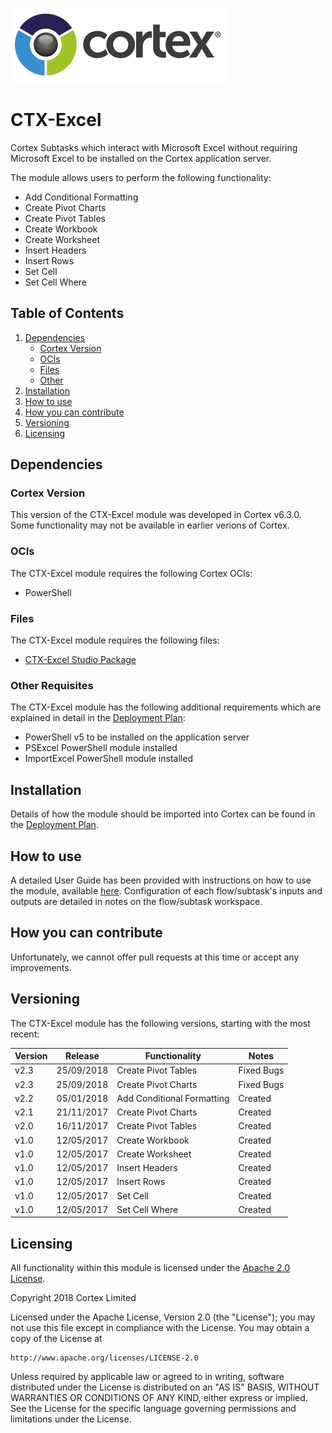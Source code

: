 <a href="https://www.cortex-ia.co.uk/" target="_blank"><img src="https://github.com/CortexIATest/CTXImages/blob/master/Cortex-350-120.png" alt="Welcome to Cortex!" width="350" height="120" border="0"></a>

# CTX-Excel
Cortex Subtasks which interact with Microsoft Excel without requiring Microsoft Excel to be installed on the Cortex application server.

The module allows users to perform the following functionality:
* Add Conditional Formatting
* Create Pivot Charts
* Create Pivot Tables
* Create Workbook
* Create Worksheet
* Insert Headers
* Insert Rows
* Set Cell
* Set Cell Where


## Table of Contents
1) [Dependencies](#dependencies)
    * [Cortex Version](#cortex-version)
    * [OCIs](#ocis)
    * [Files](#files)
    * [Other](#other)
1) [Installation](#installation)
1) [How to use](#how-to-use)
1) [How you can contribute](#how-you-can-contribute)
1) [Versioning](#versioning)
1) [Licensing](#licensing)

## Dependencies
### Cortex Version
This version of the CTX-Excel module was developed in Cortex v6.3.0. Some functionality may not be available in earlier verions of Cortex.

### OCIs
The CTX-Excel module requires the following Cortex OCIs:
* PowerShell

### Files
The CTX-Excel module requires the following files:
* [CTX-Excel Studio Package](https://github.com/CortexIntelligentAutomation/CTX-Excel/releases/download/untagged-735f460df6f7d65c9d19/Cortex.Studio.Package.-.V2.3.studiopkg)

### Other Requisites
The CTX-Excel module has the following additional requirements which are explained in detail in the [Deployment Plan](#Installation):
* PowerShell v5 to be installed on the application server
* PSExcel PowerShell module installed
* ImportExcel PowerShell module installed

## Installation
Details of how the module should be imported into Cortex can be found in the [Deployment Plan](#Installation).

## How to use
A detailed User Guide has been provided with instructions on how to use the module, available [here](https://github.com/CortexIATest/CTXExcel/blob/master/CTX-Excel%20-%20User%20Guide.docx). Configuration of each flow/subtask's inputs and outputs are detailed in notes on the flow/subtask workspace.

## How you can contribute
Unfortunately, we cannot offer pull requests at this time or accept any improvements.

## Versioning
The CTX-Excel module has the following versions, starting with the most recent:

Version | Release | Functionality | Notes
------------ | ------------- | ----------- | -----------
v2.3 | 25/09/2018 | Create Pivot Tables | Fixed Bugs
v2.3 | 25/09/2018 | Create Pivot Charts | Fixed Bugs
v2.2 | 05/01/2018 | Add Conditional Formatting | Created
v2.1 | 21/11/2017 | Create Pivot Charts | Created
v2.0 | 16/11/2017 | Create Pivot Tables | Created
v1.0 | 12/05/2017 | Create Workbook | Created
v1.0 | 12/05/2017 | Create Worksheet | Created
v1.0 | 12/05/2017 | Insert Headers | Created
v1.0 | 12/05/2017 | Insert Rows | Created
v1.0 | 12/05/2017 | Set Cell | Created
v1.0 | 12/05/2017 | Set Cell Where | Created

## Licensing
All functionality within this module is licensed under the [Apache 2.0 License](https://www.apache.org/licenses/LICENSE-2.0).

Copyright 2018 Cortex Limited

Licensed under the Apache License, Version 2.0 (the "License");
you may not use this file except in compliance with the License.
You may obtain a copy of the License at

    http://www.apache.org/licenses/LICENSE-2.0

Unless required by applicable law or agreed to in writing, software
distributed under the License is distributed on an "AS IS" BASIS,
WITHOUT WARRANTIES OR CONDITIONS OF ANY KIND, either express or implied.
See the License for the specific language governing permissions and
limitations under the License.
